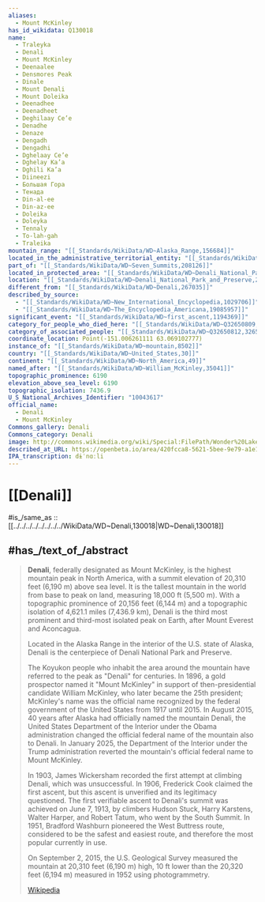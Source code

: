 ```yaml
---
aliases:
  - Mount McKinley
has_id_wikidata: Q130018
name:
  - Traleyka
  - Denali
  - Mount McKinley
  - Deenaalee
  - Densmores Peak
  - Dinale
  - Mount Denali
  - Mount Doleika
  - Deenadhee
  - Deenadheet
  - Deghilaay Ce’e
  - Denadhe
  - Denaze
  - Dengadh
  - Dengadhi
  - Dghelaay Ce’e
  - Dghelay Ka’a
  - Dghili Ka’a
  - Diineezi
  - Большая Гора
  - Тенада
  - Din-al-ee
  - Din-az-ee
  - Doleika
  - Doleyka
  - Tennaly
  - To-lah-gah
  - Traleika
mountain_range: "[[_Standards/WikiData/WD~Alaska_Range,156684]]"
located_in_the_administrative_territorial_entity: "[[_Standards/WikiData/WD~Denali_Borough,179950]]"
part_of: "[[_Standards/WikiData/WD~Seven_Summits,208126]]"
located_in_protected_area: "[[_Standards/WikiData/WD~Denali_National_Park_and_Preserve,217136]]"
location: "[[_Standards/WikiData/WD~Denali_National_Park_and_Preserve,217136]]"
different_from: "[[_Standards/WikiData/WD~Denali,267035]]"
described_by_source:
  - "[[_Standards/WikiData/WD~New_International_Encyclopedia,1029706]]"
  - "[[_Standards/WikiData/WD~The_Encyclopedia_Americana,19085957]]"
significant_event: "[[_Standards/WikiData/WD~first_ascent,1194369]]"
category_for_people_who_died_here: "[[_Standards/WikiData/WD~Q32650809,32650809]]"
category_of_associated_people: "[[_Standards/WikiData/WD~Q32650812,32650812]]"
coordinate_location: Point(-151.006261111 63.069102777)
instance_of: "[[_Standards/WikiData/WD~mountain,8502]]"
country: "[[_Standards/WikiData/WD~United_States,30]]"
continent: "[[_Standards/WikiData/WD~North_America,49]]"
named_after: "[[_Standards/WikiData/WD~William_McKinley,35041]]"
topographic_prominence: 6190
elevation_above_sea_level: 6190
topographic_isolation: 7436.9
U_S_National_Archives_Identifier: "10043617"
official_name:
  - Denali
  - Mount McKinley
Commons_gallery: Denali
Commons_category: Denali
image: http://commons.wikimedia.org/wiki/Special:FilePath/Wonder%20Lake%20and%20Denali.jpg
described_at_URL: https://openbeta.io/area/420fcca8-5621-5bee-9e79-a1e155da05e1/
IPA_transcription: dɨˈnɑːli
---
```


# [[Denali]] 

#is_/same_as :: [[../../../../../../../../WikiData/WD~Denali,130018|WD~Denali,130018]]

## #has_/text_of_/abstract 

> **Denali**, federally designated as Mount McKinley, is the highest mountain peak in North America, 
> with a summit elevation of 20,310 feet (6,190 m) above sea level. 
> It is the tallest mountain in the world from base to peak on land, measuring 18,000 ft (5,500 m). 
> With a topographic prominence of 20,156 feet (6,144 m) 
> and a topographic isolation of 4,621.1 miles (7,436.9 km), 
> Denali is the third most prominent and third-most isolated peak on Earth, 
> after Mount Everest and Aconcagua. 
> 
> Located in the Alaska Range in the interior of the U.S. state of Alaska, 
> Denali is the centerpiece of Denali National Park and Preserve.
>
> The Koyukon people who inhabit the area around the mountain have referred to the peak as "Denali" for centuries. In 1896, a gold prospector named it "Mount McKinley" in support of then-presidential candidate William McKinley, who later became the 25th president; McKinley's name was the official name recognized by the federal government of the United States from 1917 until 2015. In August 2015, 40 years after Alaska had officially named the mountain Denali, the United States Department of the Interior under the Obama administration changed the official federal name of the mountain also to Denali. In January 2025, the Department of the Interior under the Trump administration reverted the mountain's official federal name to Mount McKinley.
>
> In 1903, James Wickersham recorded the first attempt at climbing Denali, which was unsuccessful. In 1906, Frederick Cook claimed the first ascent, but this ascent is unverified and its legitimacy questioned. The first verifiable ascent to Denali's summit was achieved on June 7, 1913, by climbers Hudson Stuck, Harry Karstens, Walter Harper, and Robert Tatum, who went by the South Summit. In 1951, Bradford Washburn pioneered the West Buttress route, considered to be the safest and easiest route, and therefore the most popular currently in use.
>
> On September 2, 2015, the U.S. Geological Survey measured the mountain at 20,310 feet (6,190 m) high, 10 ft lower than the 20,320 feet (6,194 m) measured in 1952 using photogrammetry.
>
> [Wikipedia](https://en.wikipedia.org/wiki/Denali) 

